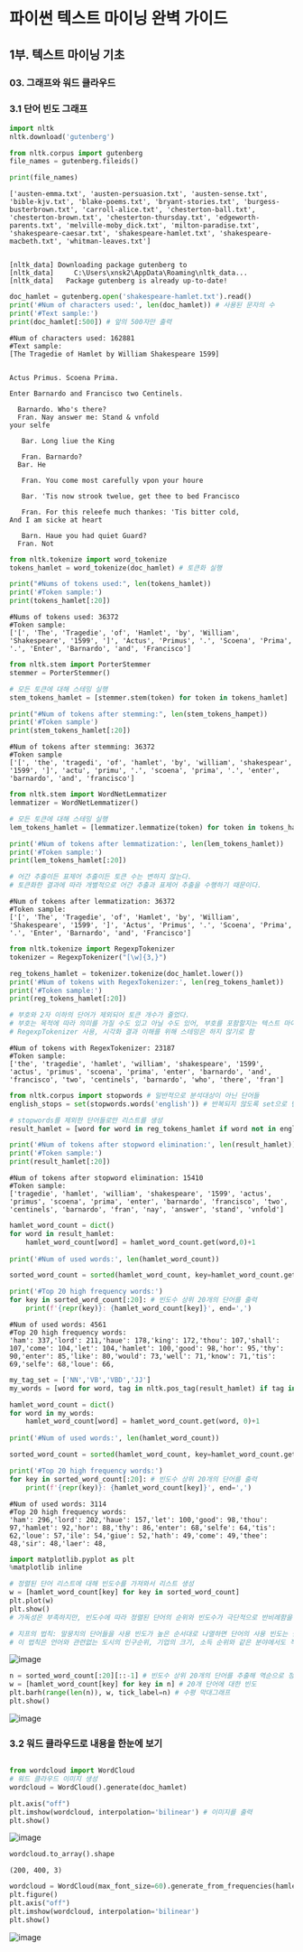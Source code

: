 # 파이썬 텍스트 마이닝 완벽 가이드

## 1부. 텍스트 마이닝 기초

### 03. 그래프와 워드 클라우드

### 3.1 단어 빈도 그래프


```python
import nltk
nltk.download('gutenberg')

from nltk.corpus import gutenberg
file_names = gutenberg.fileids()

print(file_names)
```

    ['austen-emma.txt', 'austen-persuasion.txt', 'austen-sense.txt', 'bible-kjv.txt', 'blake-poems.txt', 'bryant-stories.txt', 'burgess-busterbrown.txt', 'carroll-alice.txt', 'chesterton-ball.txt', 'chesterton-brown.txt', 'chesterton-thursday.txt', 'edgeworth-parents.txt', 'melville-moby_dick.txt', 'milton-paradise.txt', 'shakespeare-caesar.txt', 'shakespeare-hamlet.txt', 'shakespeare-macbeth.txt', 'whitman-leaves.txt']
    

    [nltk_data] Downloading package gutenberg to
    [nltk_data]     C:\Users\xnsk2\AppData\Roaming\nltk_data...
    [nltk_data]   Package gutenberg is already up-to-date!
    


```python
doc_hamlet = gutenberg.open('shakespeare-hamlet.txt').read()
print('#Num of characters used:', len(doc_hamlet)) # 사용된 문자의 수 
print('#Text sample:')
print(doc_hamlet[:500]) # 앞의 500자만 출력
```

    #Num of characters used: 162881
    #Text sample:
    [The Tragedie of Hamlet by William Shakespeare 1599]
    
    
    Actus Primus. Scoena Prima.
    
    Enter Barnardo and Francisco two Centinels.
    
      Barnardo. Who's there?
      Fran. Nay answer me: Stand & vnfold
    your selfe
    
       Bar. Long liue the King
    
       Fran. Barnardo?
      Bar. He
    
       Fran. You come most carefully vpon your houre
    
       Bar. 'Tis now strook twelue, get thee to bed Francisco
    
       Fran. For this releefe much thankes: 'Tis bitter cold,
    And I am sicke at heart
    
       Barn. Haue you had quiet Guard?
      Fran. Not
    


```python
from nltk.tokenize import word_tokenize
tokens_hamlet = word_tokenize(doc_hamlet) # 토큰화 실행

print("#Nums of tokens used:", len(tokens_hamlet))
print('#Token sample:')
print(tokens_hamlet[:20])
```

    #Nums of tokens used: 36372
    #Token sample:
    ['[', 'The', 'Tragedie', 'of', 'Hamlet', 'by', 'William', 'Shakespeare', '1599', ']', 'Actus', 'Primus', '.', 'Scoena', 'Prima', '.', 'Enter', 'Barnardo', 'and', 'Francisco']
    


```python
from nltk.stem import PorterStemmer
stemmer = PorterStemmer()

# 모든 토큰에 대해 스테밍 실행
stem_tokens_hamlet = [stemmer.stem(token) for token in tokens_hamlet]

print("#Num of tokens after stemming:", len(stem_tokens_hampet))
print('#Token sample')
print(stem_tokens_hamlet[:20])
```

    #Num of tokens after stemming: 36372
    #Token sample
    ['[', 'the', 'tragedi', 'of', 'hamlet', 'by', 'william', 'shakespear', '1599', ']', 'actu', 'primu', '.', 'scoena', 'prima', '.', 'enter', 'barnardo', 'and', 'francisco']
    


```python
from nltk.stem import WordNetLemmatizer
lemmatizer = WordNetLemmatizer()

# 모든 토큰에 대해 스테밍 실행
lem_tokens_hamlet = [lemmatizer.lemmatize(token) for token in tokens_hamlet]

print('#Num of tokens after lemmatization:', len(lem_tokens_hamlet))
print('#Token sample:')
print(lem_tokens_hamlet[:20])

# 어간 추출이든 표제어 추출이든 토큰 수는 변하지 않는다.
# 토큰화한 결과에 따라 개별적으로 어간 추출과 표제어 추출을 수행하기 때문이다.
```

    #Num of tokens after lemmatization: 36372
    #Token sample:
    ['[', 'The', 'Tragedie', 'of', 'Hamlet', 'by', 'William', 'Shakespeare', '1599', ']', 'Actus', 'Primus', '.', 'Scoena', 'Prima', '.', 'Enter', 'Barnardo', 'and', 'Francisco']
    


```python
from nltk.tokenize import RegexpTokenizer
tokenizer = RegexpTokenizer("[\w]{3,}")

reg_tokens_hamlet = tokenizer.tokenize(doc_hamlet.lower())
print('#Num of tokens with RegexTokenizer:', len(reg_tokens_hamlet))
print('#Token sample:')
print(reg_tokens_hamlet[:20])

# 부호와 2자 이하의 단어가 제외되어 토큰 개수가 줄었다.
# 부호는 목적에 따라 의미를 가질 수도 있고 아닐 수도 있어, 부호를 포함할지는 텍스트 마이닝 수행자에 달려 있다.
# RegexpTokenizer 사용, 시각화 결과 이해를 위해 스테밍은 하지 않기로 함
```

    #Num of tokens with RegexTokenizer: 23187
    #Token sample:
    ['the', 'tragedie', 'hamlet', 'william', 'shakespeare', '1599', 'actus', 'primus', 'scoena', 'prima', 'enter', 'barnardo', 'and', 'francisco', 'two', 'centinels', 'barnardo', 'who', 'there', 'fran']
    


```python
from nltk.corpus import stopwords # 일반적으로 분석대상이 아닌 단어들
english_stops = set(stopwords.words('english')) # 반복되지 않도록 set으로 변환

# stopwords를 제외한 단어들로만 리스트를 생성
result_hamlet = [word for word in reg_tokens_hamlet if word not in english_stops]

print('#Num of tokens after stopword elimination:', len(result_hamlet))
print('#Token sample:')
print(result_hamlet[:20])
```
    #Num of tokens after stopword elimination: 15410
    #Token sample:
    ['tragedie', 'hamlet', 'william', 'shakespeare', '1599', 'actus', 'primus', 'scoena', 'prima', 'enter', 'barnardo', 'francisco', 'two', 'centinels', 'barnardo', 'fran', 'nay', 'answer', 'stand', 'vnfold']

```python
hamlet_word_count = dict()
for word in result_hamlet:
    hamlet_word_count[word] = hamlet_word_count.get(word,0)+1
    
print('#Num of used words:', len(hamlet_word_count))

sorted_word_count = sorted(hamlet_word_count, key=hamlet_word_count.get, reverse=True)

print('#Top 20 high frequency words:')
for key in sorted_word_count[:20]: # 빈도수 상위 20개의 단어를 출력
    print(f'{repr(key)}: {hamlet_word_count[key]}', end=',')
```

    #Num of used words: 4561
    #Top 20 high frequency words:
    'ham': 337,'lord': 211,'haue': 178,'king': 172,'thou': 107,'shall': 107,'come': 104,'let': 104,'hamlet': 100,'good': 98,'hor': 95,'thy': 90,'enter': 85,'like': 80,'would': 73,'well': 71,'know': 71,'tis': 69,'selfe': 68,'loue': 66,



```python
my_tag_set = ['NN','VB','VBD','JJ']
my_words = [word for word, tag in nltk.pos_tag(result_hamlet) if tag in my_tag_set]

hamlet_word_count = dict()
for word in my_words:
    hamlet_word_count[word] = hamlet_word_count.get(word, 0)+1
    
print('#Num of used words:', len(hamlet_word_count))

sorted_word_count = sorted(hamlet_word_count, key=hamlet_word_count.get, reverse=True) #dictionary 값으로 sorting

print('#Top 20 high frequency words:')
for key in sorted_word_count[:20]: # 빈도수 상위 20개의 단어를 출력
    print(f'{repr(key)}: {hamlet_word_count[key]}', end=',')
```

    #Num of used words: 3114
    #Top 20 high frequency words:
    'ham': 296,'lord': 202,'haue': 157,'let': 100,'good': 98,'thou': 97,'hamlet': 92,'hor': 88,'thy': 86,'enter': 68,'selfe': 64,'tis': 62,'loue': 57,'ile': 54,'giue': 52,'hath': 49,'come': 49,'thee': 48,'sir': 48,'laer': 48,



```python
import matplotlib.pyplot as plt
%matplotlib inline

# 정렬된 단어 리스트에 대해 빈도수를 가져와서 리스트 생성
w = [hamlet_word_count[key] for key in sorted_word_count]
plt.plot(w)
plt.show()
# 가독성은 부족하지만, 빈도수에 따라 정렬된 단어의 순위와 빈도수가 극단적으로 반비례함을 보여줌

# 지프의 법칙: 말뭉치의 단어들을 사용 빈도가 높은 순서대로 나열하면 단어의 사용 빈도는 단어의 순위에 반비례한다.
# 이 법칙은 언어와 관련없는 도시의 인구순위, 기업의 크기, 소득 순위와 같은 분야에서도 적용된다.

```

![image](https://user-images.githubusercontent.com/52664532/169548642-90f51e85-8b44-49ca-b08f-a40995f563a4.png)


```python
n = sorted_word_count[:20][::-1] # 빈도수 상위 20개의 단어를 추출해 역순으로 정렬
w = [hamlet_word_count[key] for key in n] # 20개 단어에 대한 빈도
plt.barh(range(len(n)), w, tick_label=n) # 수평 막대그래프
plt.show()

```
![image](https://user-images.githubusercontent.com/52664532/169657214-5cfc3245-9abb-4d3b-86ab-a35bcac692b2.png)

### 3.2 워드 클라우드로 내용을 한눈에 보기

```python

from wordcloud import WordCloud
# 워드 클라우드 이미지 생성
wordcloud = WordCloud().generate(doc_hamlet)

plt.axis("off")
plt.imshow(wordcloud, interpolation='bilinear') # 이미지를 출력
plt.show()

```
![image](https://user-images.githubusercontent.com/52664532/169657240-9a3ac84b-1982-4209-b7d8-909e409551cf.png)


```python
wordcloud.to_array().shape

```
    (200, 400, 3)


```python
wordcloud = WordCloud(max_font_size=60).generate_from_frequencies(hamlet_word_count)
plt.figure()
plt.axis("off")
plt.imshow(wordcloud, interpolation='bilinear')
plt.show()

```

![image](https://user-images.githubusercontent.com/52664532/169657278-3cd4785f-1e12-4b20-bc7a-f4d37a5cc076.png)
